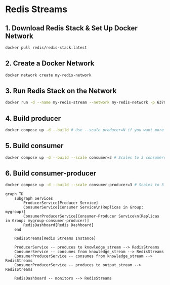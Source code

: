# Redis Streams

## 1. Download Redis Stack & Set Up Docker Network

```bash
docker pull redis/redis-stack:latest
```

## 2. Create a Docker Network

```bash
docker network create my-redis-network
```

## 3. Run Redis Stack on the Network

```bash
docker run -d --name my-redis-stream --network my-redis-network -p 6379:6379 -p 8001:8001 redis/redis-stack:latest
```

## 4. Build producer

```bash
docker compose up -d --build # Use --scale producer=N if you want more instances than specified in replicas
```

## 5. Build consumer

```bash
docker compose up -d --build --scale consumer=3 # Scales to 3 consumers, overriding replicas if different
```

## 6. Build consumer-producer

```bash
docker compose up -d --build --scale consumer-producer=3 # Scales to 3 consumer-producers, overriding replicas if different
```

```mermaid
graph TD
    subgraph Services
        ProducerService[Producer Service]
        ConsumerService[Consumer Service\n(Replicas in Group: mygroup)]
        ConsumerProducerService[Consumer-Producer Service\n(Replicas in Group: mygroup-consumer-producer)]
        RedisDashboard[Redis Dashboard]
    end

    RedisStreams[Redis Streams Instance]

    ProducerService -- produces to knowledge_stream --> RedisStreams
    ConsumerService -- consumes from knowledge_stream --> RedisStreams
    ConsumerProducerService -- consumes from knowledge_stream --> RedisStreams
    ConsumerProducerService -- produces to output_stream --> RedisStreams

    RedisDashboard -- monitors --> RedisStreams
```